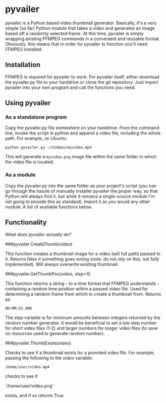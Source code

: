 # pyvailer
pyvailer is a Python based video thumbnail generator. Basically, it's a very simple (so far) Python module that takes a video and generates an image based off a randomly selected frame. At this time, pyvailer is simply wrapping existing FFMPEG commands in a convenient and reusable format. Obviously, this means that in order for pyvailer to function you'll need FFMPEG installed.

## Installation

FFMPEG is required for pyvailer to work. For pyvailer itself, either download the pyvailer.py file to your harddrive or clone the git repository. Just import pyvailer into your own program and call the functions you need.

## Using pyvailer

### As a standalone program

Copy the pyvailer.py file somewhere on your harddrive. From the command line, invoke the script in python and append a video file, including the whole path. For example, on Ubuntu:

`python pyvailer.py ~/Videos/myvideo.mp4`

This will generate a `myvideo.png` image file within the same folder in which the video file is located.

### As a module

Copy the pyvailer.py into the same folder as your project's script (you *can* go through the hassle of manually installer pyvailer the proper way, so that Python will always find it, but while it remains a single-source module I'm not going to provide this as standard). Import it as you would any other module. A list of available functions below.

## Functionality

*What does pyvailer actually do?*

###pyvailer.CreateThumb(*video*)

This function creates a thumbnail image for a video (will full path) passed to it. Returns false if something goes wrong (note: do not rely on this, not fully implemented). Will always overwrite existing thumbnail.

###pyvailer.GetThumbPos(*video*, *step=5*)

This function returns a string - to a time format that FFMPEG understands - containing a random time position within a passed video file. Used for determining a random frame from which to create a thumbnail from. Returns as:

`HH:MM:SS.000`

The *step* variable is for minimum amounts between integers returned by the random number generator. It would be beneficial to set a low step number for short video files (1-2) and larger numbers for longer video files (to save on resources used to generate random number).

###pyvailer.ThumbExists(*video*)

Checks to see if a thumbnail exists for a provided video file. For example, passing the following to the *video* variable:

`/home/user/video.mp4`

checks to see if

`/home/user/video.png'

exists, and if so returns True.
